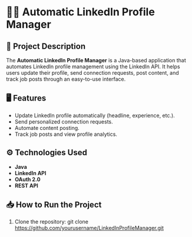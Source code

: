 # 🧑‍💼 Automatic LinkedIn Profile Manager

## 📖 Project Description
The **Automatic LinkedIn Profile Manager** is a Java-based application that automates LinkedIn profile management using the LinkedIn API. It helps users update their profile, send connection requests, post content, and track job posts through an easy-to-use interface.

## 🖥️ Features
- Update LinkedIn profile automatically (headline, experience, etc.).
- Send personalized connection requests.
- Automate content posting.
- Track job posts and view profile analytics.

## ⚙️ Technologies Used
- **Java**
- **LinkedIn API**
- **OAuth 2.0**
- **REST API**

## 📥 How to Run the Project
1. Clone the repository:
   git clone https://github.com/yourusername/LinkedInProfileManager.git

   
